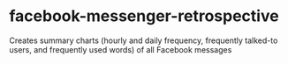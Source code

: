 # facebook-messenger-retrospective
Creates summary charts (hourly and daily frequency, frequently talked-to users, and frequently used words) of all Facebook messages
